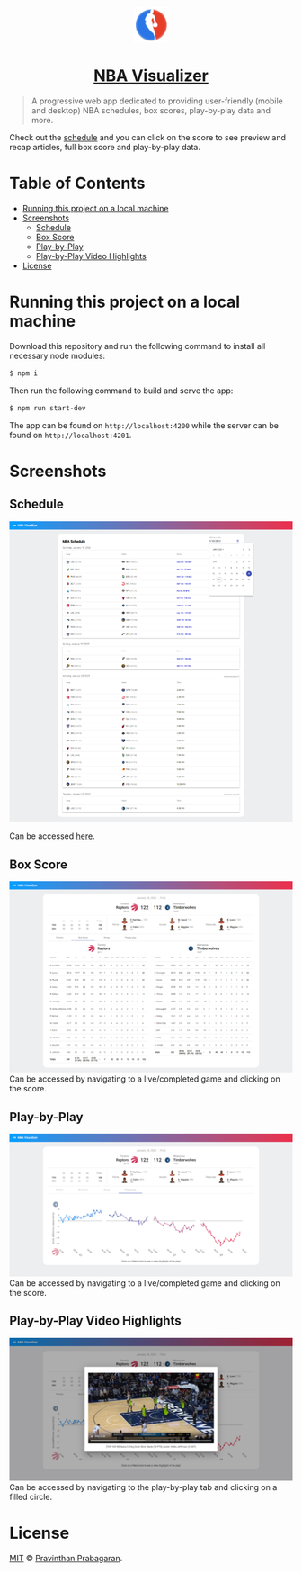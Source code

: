 <p align="center">
  <a href="https://nba.pravinthan.com">
    <img src="src/assets/icons/icon-256x256.png" alt="NBA Visualizer" width="12.5%" height="12.5%" />
  </a>
</p>

<h1 align="center">
  <a href="https://nba.pravinthan.com">NBA Visualizer</a>
</h1>

> A progressive web app dedicated to providing user-friendly (mobile and desktop) NBA schedules, box scores, play-by-play data and more.

Check out the [schedule](https://nba.pravinthan.com/#/schedule) and you can click on the score to see preview and recap articles, full box score and play-by-play data.

<h1>Table of Contents</h1>

- [Running this project on a local machine](#running-this-project-on-a-local-machine)
- [Screenshots](#screenshots)
  - [Schedule](#schedule)
  - [Box Score](#box-score)
  - [Play-by-Play](#play-by-play)
  - [Play-by-Play Video Highlights](#play-by-play-video-highlights)
- [License](#license)

# Running this project on a local machine

Download this repository and run the following command to install all necessary node modules:

```sh
$ npm i
```

Then run the following command to build and serve the app:

```sh
$ npm run start-dev
```

The app can be found on `http://localhost:4200` while the server can be found on `http://localhost:4201`.

# Screenshots

## Schedule

<img src="src/assets/screenshots/schedule.png" alt="Schedule" />

Can be accessed [here](https://nba.pravinthan.com/#/schedule).

## Box Score

<img src="src/assets/screenshots/box-score.png" alt="Box Score" />
Can be accessed by navigating to a live/completed game and clicking on the score.

## Play-by-Play

<img src="src/assets/screenshots/play-by-play.png" alt="Play-by-Play" />
Can be accessed by navigating to a live/completed game and clicking on the score.

## Play-by-Play Video Highlights

<img src="src/assets/screenshots/play-by-play-video.png" alt="Play-by-Play Video Highlights" />
Can be accessed by navigating to the play-by-play tab and clicking on a filled circle.

# License

[MIT](./LICENSE) &copy; [Pravinthan Prabagaran](https://pravinthan.com).
